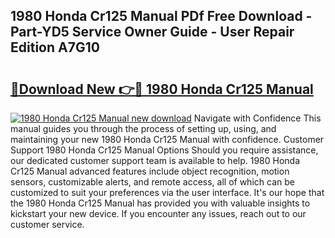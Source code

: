 ## 1980 Honda Cr125 Manual PDf Free Download - Part-YD5 Service Owner Guide - User Repair Edition A7G10

# <h2><a href="http://bc62639.oget.top/?id=1980+Honda+Cr125+Manual">🔗Download New 👉🔴 1980 Honda Cr125 Manual</a></h2>

[![1980 Honda Cr125 Manual new download](https://i.imgur.com/5g1atiW.png)](http://bc62639.oget.top/?id=1980+Honda+Cr125+Manual)
Navigate with Confidence This manual guides you through the process of setting up, using, and maintaining your new 1980 Honda Cr125 Manual with confidence. Customer Support 1980 Honda Cr125 Manual Options Should you require assistance, our dedicated customer support team is available to help. 1980 Honda Cr125 Manual advanced features include object recognition, motion sensors, customizable alerts, and remote access, all of which can be customized to suit your preferences via the user interface. It's our hope that the 1980 Honda Cr125 Manual has provided you with valuable insights to kickstart your new device. If you encounter any issues, reach out to our customer service.
